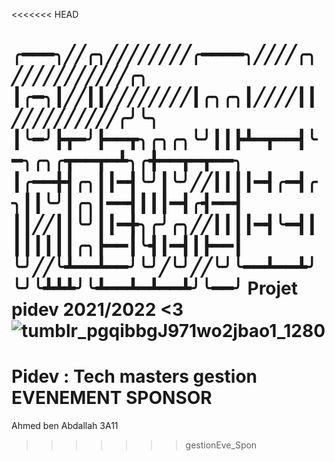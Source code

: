 <<<<<<< HEAD

╭━━━╮╱╱╭╮╱╱╱╱╱╱╱╱╭━━━━╮╱╱╱╱╭╮╱╱╱╱╱╱╱╱╱╱╱╭╮
┃╭━╮┃╱╱┃┃╱╱╱╱╱╱╱╱┃╭╮╭╮┃╱╱╱╱┃┃╱╱╱╱╱╱╱╱╱╱╭╯╰╮
┃╰━╯┣┳━╯┣━━┳╮╭╮╭╮╰╯┃┃┣┻━┳━━┫╰━╮╭╮╭┳━━┳━┻╮╭╋━━┳━┳━━╮
┃╭━━╋┫╭╮┃┃━┫╰╯┃╰╯╱╱┃┃┃┃━┫╭━┫╭╮┃┃╰╯┃╭╮┃━━┫┃┃┃━┫╭┫━━┫
┃┃╱╱┃┃╰╯┃┃━╋╮╭╯╭╮╱╱┃┃┃┃━┫╰━┫┃┃┃┃┃┃┃╭╮┣━━┃╰┫┃━┫┃┣━━┃
╰╯╱╱╰┻━━┻━━╯╰╯╱╰╯╱╱╰╯╰━━┻━━┻╯╰╯╰┻┻┻╯╰┻━━┻━┻━━┻╯╰━━╯
        Projet pidev 2021/2022 <3
![tumblr_pgqibbgJ971wo2jbao1_1280](https://user-images.githubusercontent.com/63337471/157345610-ee28a537-5860-4a68-81c6-6425e6da40f1.png)
=======
# Pidev : Tech masters gestion EVENEMENT SPONSOR
Ahmed ben Abdallah 3A11



>>>>>>> gestionEve_Spon
